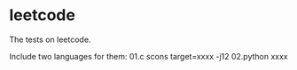 # leetcode
The tests on leetcode.

Include two languages for them:
01.c
    scons target=xxxx -j12
02.python
    xxxx